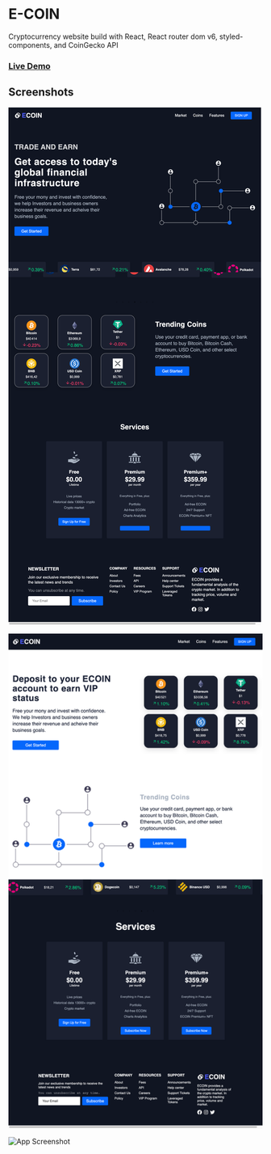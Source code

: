 # E-COIN

Cryptocurrency website build with React, React router dom v6, styled-components, and CoinGecko API

### [Live Demo](https://asaad8756.github.io/e-coin/)

## Screenshots

![App Screenshot](src/assets/screenshots/dark.png)

![App Screenshot](src/assets/screenshots/light.png)

![App Screenshot](src/assets/screenshots/responsive.png)
